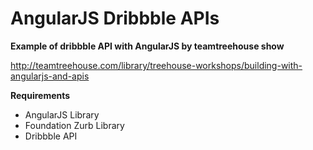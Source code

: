 AngularJS Dribbble APIs
=======================

**Example of dribbble API with AngularJS by teamtreehouse show**


http://teamtreehouse.com/library/treehouse-workshops/building-with-angularjs-and-apis

**Requirements**

- AngularJS Library
- Foundation Zurb Library
- Dribbble API
